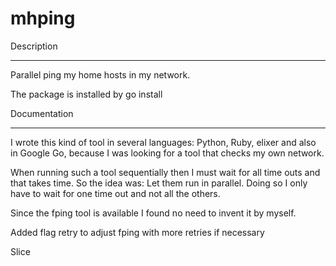 mhping
======

Description
___________

Parallel ping my home hosts in my network.

The package is installed by go install 

Documentation
_____________

I wrote this kind of tool in several languages: Python, Ruby, elixer and also
in Google Go, because I was looking for a tool that checks my own network.

When running such a tool sequentially then I must wait for all time outs and
that takes time. So the idea was: Let them run in parallel. Doing so I only have
to wait for one time out and not all the others.

Since the fping tool is available I found no need to invent it by myself.

Added flag retry to adjust fping with more retries if necessary

Slice
